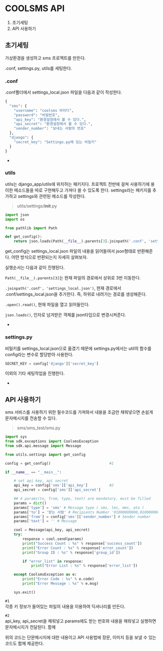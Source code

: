 # COOLSMS API

1. 초기세팅
2. API 사용하기

## 초기세팅

가상환경을 생성하고 sms 프로젝트를 만든다. 

.conf, settings.py, utils를 세팅한다. 

### .conf

.conf폴더에서 settings_local.json 파일을 다음과 같이 작성한다.
```python
{
  "sms": {
    "username": "coolsms 아이디",
    "password": "비밀번호",
    "api_key": "환경설정에서 볼 수 있다.",
    "api_secret": "환경설정에서 볼 수 있다.",
    "sender_number": "보내는 사람의 번호"
  },
  "django": {
    "secret_key": "Settings.py에 있는 비밀키"
  }
}
```

-

### utils
utils는 django_app/utils에 위치하는 패키지다. 프로젝트 전반에 걸쳐 사용하기에 용이한 메소드들을 따로 구현해두고 가져다 쓸 수 있도록 한다. settings라는 패키지를 추가하고 settings와 관련된 메소드를 작성한다. 

> utils/settings/__init__.py

```python
import json
import os

from pathlib import Path

def get_config():
    return json.loads(Path(__file__).parents[3].joinpath('.conf', 'settings_local.json').open().read())
```
get_config는 settings_local.json 파일의 내용을 읽어들여서 json형태로 반환해준다. 어떤 방식으로 반환되는지 자세히 살펴보자.

실행순서는 다음과 같이 진행된다. 

`Path(__file__).parents[3]`는 현재 파일의 경로에서 상위로 3번 이동한다.  

`.joinpath('.conf', 'settings_local.json')`, 현재 경로에서 .conf/settings_local.json을 추가한다. 즉, 하위로 내려가는 경로를 생성해준다. 

`.open().read()`, 현재 파일을 열고 읽어들인다.  

`json.loads()`, 인자로 넘겨받은 객체를 json타입으로 변경시켜준다. 

-

### settings.py

비밀키를 settings_local.json으로 옮겼기 때문에 settings.py에서는 util의 함수를 config라는 변수로 할당받아 사용한다. 
```python
SECRET_KEY = config['django']['secret_key']
```

이외의 기타 세팅작업을 진행한다.

-

## API 사용하기

sms 서비스를 사용하기 위한 필수코드를 가져와서 내용을 조금만 채워넣으면 손쉽게 문자메시지를 전송할 수 있다. 

> sms/sms_test/sms.py

```python
import sys
from sdk.exceptions import CoolsmsException
from sdk.api.message import Message

from utils.settings import get_config

config = get_config()							#1

if __name__ == "__main__":

    # set api key, api secret
    api_key = config['sms']['api_key']			#2
    api_secret = config['sms']['api_secret']

    ## 4 params(to, from, type, text) are mandatory. must be filled
    params = dict()
    params['type'] = 'sms' # Message type ( sms, lms, mms, ata )
    params['to'] = '받는 사람' # Recipients Number '01000000000,01000000001'
    params['from'] = config['sms']['sender_number'] # Sender number
    params['text'] = '' # Message

    cool = Message(api_key, api_secret)
    try:
        response = cool.send(params)
        print("Success Count : %s" % response['success_count'])
        print("Error Count : %s" % response['error_count'])
        print("Group ID : %s" % response['group_id'])

        if "error_list" in response:
            print("Error List : %s" % response['error_list'])

    except CoolsmsException as e:
        print("Error Code : %s" % e.code)
        print("Error Message : %s" % e.msg)

    sys.exit()
```

`#1`  
각종 키 정보가 들어있는 파일의 내용을 이용하여 딕셔너리를 만든다.

`#2`  
api_key, api_secret을 채워넣고 params에도 받는 번호와 내용을 채워넣고 실행하면 문자메시지가 전달된다. 함께

위의 코드는 단문메시지에 대한 내용이고 API 사용법에 장문, 이미지 등을 보낼 수 있는 코드도 함께 제공한다. 

